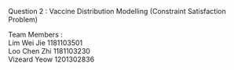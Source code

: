 Question 2 : Vaccine Distribution Modelling (Constraint Satisfaction Problem)

Team Members : <br>
Lim Wei Jie 1181103501 <br>
Loo Chen Zhi 1181103230 <br>
Vizeard Yeow 1201302836
